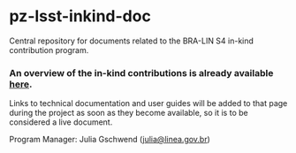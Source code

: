 # pz-lsst-inkind-doc 

Central repository for documents related to the BRA-LIN S4 in-kind contribution program. 

### An overview of the in-kind contributions is already available [here](https://linea-it.github.io/pz-lsst-inkind-doc/).

Links to technical documentation and user guides will be added to that page during the project as soon as they become available, so it is to be considered a live document. 
 

Program Manager: Julia Gschwend ([julia@linea.gov.br](mailto:julia@linea.gov.br))  
